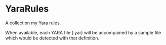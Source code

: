 # YaraRules
 
A collection my Yara rules.

When available, each YARA file (.yar) will be accompained by a sample file which would be detected with that definition.